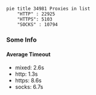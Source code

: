 
```mermaid
pie title 34981 Proxies in list
    "HTTP" : 22925
    "HTTPS": 5103
    "SOCKS" : 10794
```

### Some Info
#### Average Timeout

- mixed: 2.6s
- http: 1.3s
- https: 8.6s
- socks: 6.7s